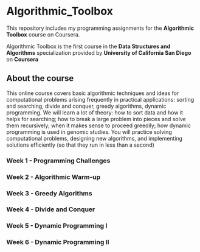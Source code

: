 # Algorithmic_Toolbox
This repository includes my programming assignments for the **Algorithmic Toolbox** course on Coursera.

Algorithmic Toolbox is the first course in the **Data Structures and Algorithms** specialization provided by **University of California San Diego** on **Coursera**

## About the course
This online course covers basic algorithmic techniques and ideas for computational problems arising frequently in practical applications: sorting and searching, divide and conquer, greedy algorithms, dynamic programming. We will learn a lot of theory: how to sort data and how it helps for searching; how to break a large problem into pieces and solve them recursively; when it makes sense to proceed greedily; how dynamic programming is used in genomic studies. You will practice solving computational problems, designing new algorithms, and implementing solutions efficiently (so that they run in less than a second)
 
### Week 1 - Programming Challenges
### Week 2 - Algorithmic Warm-up
### Week 3 - Greedy Algorithms
### Week 4 - Divide and Conquer
### Week 5 - Dynamic Programming I
### Week 6 - Dynamic Programming II
